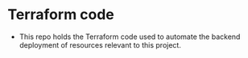 # Terraform code

 - This repo holds the Terraform code used to automate the backend deployment of resources relevant to this project.